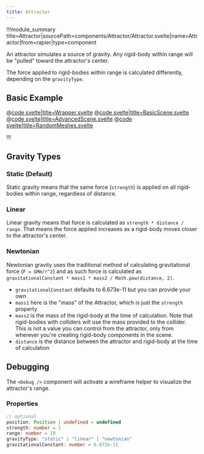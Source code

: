 ```yaml
---
title: Attractor
---
```


<script lang="ts">
import Wrapper from '$examples/rapier/attractor/Wrapper.svelte'
</script>

!!!module_summary title=Attractor|sourcePath=components/Attractor/Attractor.svelte|name=Attractor|from=rapier|type=component

An attractor simulates a source of gravity. Any rigid-body within range will be "pulled" toward the attractor's center.

The force applied to rigid-bodies within range is calculated differently, depending on the `gravityType`.

## Basic Example

<ExampleWrapper playgroundHref="/rapier/attractor">
<Wrapper />

<div slot="code">

@[code svelte|title=Wrapper.svelte](../../examples/rapier/attractor/Wrapper.svelte)
@[code svelte|title=BasicScene.svelte](../../examples/rapier/attractor/BasicScene.svelte)
@[code svelte|title=AdvancedScene.svelte](../../examples/rapier/attractor/AdvancedScene.svelte)
@[code svelte|title=RandomMeshes.svelte](../../examples/rapier/attractor/RandomMeshes.svelte)

</div>

</ExampleWrapper>

!!!

## Gravity Types

### Static (Default)

Static gravity means that the same force (`strength`) is applied on all rigid-bodies within range, regardless of distance.

### Linear

Linear gravity means that force is calculated as `strength * distance / range`. That means the force applied increases as a rigid-body moves closer to the attractor's center.

### Newtonian

Newtonian gravity uses the traditional method of calculating gravitational force (`F = GMm/r^2`) and as such force is calculated as `gravitationalConstant * mass1 * mass2 / Math.pow(distance, 2)`.

- `gravitationalConstant` defaults to 6.673e-11 but you can provide your own
- `mass1` here is the "mass" of the Attractor, which is just the `strength` property
- `mass2` is the mass of the rigid-body at the time of calculation. Note that rigid-bodies with colliders will use the mass provided to the collider. This is not a value you can control from the attractor, only from wherever you're creating rigid-body components in the scene.
- `distance` is the distance between the attractor and rigid-body at the time of calculation

## Debugging

The `<Debug />` component will activate a wireframe helper to visualize the attractor's range.

### Properties

```ts
// optional
position: Position | undefined = undefined
strength: number = 1
range: number = 10
gravityType: "static" | "linear" | "newtonian"
gravitationalConstant: number = 6.673e-11
```
